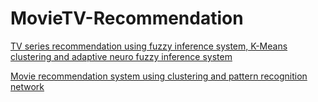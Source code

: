 # MovieTV-Recommendation

<a href="https://ieeexplore.ieee.org/abstract/document/8392994">TV series recommendation using fuzzy inference system, K-Means clustering and adaptive neuro fuzzy inference system</a>

<a href="https://ieeexplore.ieee.org/abstract/document/8301695">Movie recommendation system using clustering and pattern recognition network</a>
